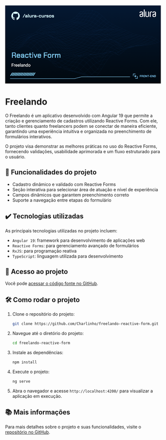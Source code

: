 ![ng-fokus](thumbnail.png)


# Freelando

O Freelando é um aplicativo desenvolvido com Angular 19 que permite a criação e gerenciamento de cadastros utilizando Reactive Forms. Com ele, tanto clientes quanto freelancers podem se conectar de maneira eficiente, garantindo uma experiência intuitiva e organizada no preenchimento de formulários interativos.

O projeto visa demonstrar as melhores práticas no uso do Reactive Forms, fornecendo validações, usabilidade aprimorada e um fluxo estruturado para o usuário.

## 🔨 Funcionalidades do projeto

- Cadastro dinâmico e validado com Reactive Forms
- Seção interativa para selecionar área de atuação e nível de experiência
- Campos dinâmicos que garantem preenchimento correto
- Suporte a navegação entre etapas do formulário

## ✔️ Tecnologias utilizadas

As principais tecnologias utilizadas no projeto incluem:

- `Angular 19`: framework para desenvolvimento de aplicações web
- `Reactive Forms`: para gerenciamento avançado de formulários
- `RxJS`: para programação reativa
- `TypeScript`: linguagem utilizada para desenvolvimento

## 📁 Acesso ao projeto

Você pode [acessar o código fonte no GitHub](https://github.com/Charlinho/freelando-reactive-form).

## 🛠️ Como rodar o projeto

1. Clone o repositório do projeto:
   ```bash
   git clone https://github.com/Charlinho/freelando-reactive-form.git
   ```
2. Navegue até o diretório do projeto:
   ```bash
   cd freelando-reactive-form
   ```
3. Instale as dependências:
   ```bash
   npm install
   ```
4. Execute o projeto:
   ```bash
   ng serve
   ```
5. Abra o navegador e acesse `http://localhost:4200/` para visualizar a aplicação em execução.

## 📚 Mais informações

Para mais detalhes sobre o projeto e suas funcionalidades, visite o [repositório no GitHub](https://github.com/Charlinho/freelando-reactive-form).

